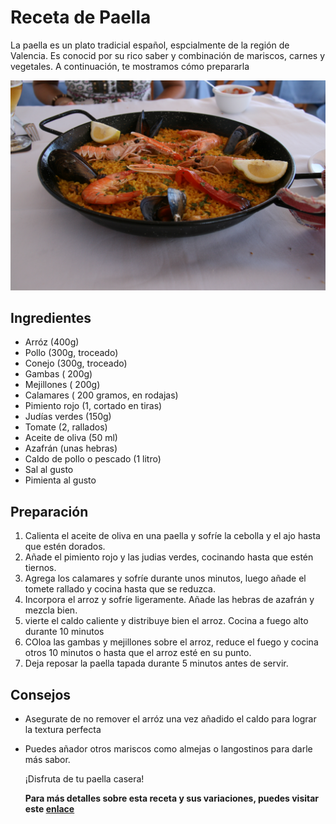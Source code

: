 # Receta de Paella
La paella es un plato tradicial español, espcialmente de la región de Valencia. Es conocid por su rico saber y combinación de mariscos, carnes y vegetales. A continuación, te mostramos cómo prepararla

![Imagen](Paella-Cullera-2009.jpg)

## Ingredientes

- Arróz (400g)
- Pollo (300g, troceado)
- Conejo (300g, troceado)
- Gambas ( 200g)
- Mejillones ( 200g)
- Calamares ( 200 gramos, en rodajas)
- Pimiento rojo (1, cortado en tiras)
- Judías verdes (150g)
- Tomate (2, rallados)
- Aceite de oliva (50 ml)
- Azafrán (unas hebras)
- Caldo de pollo o pescado (1 litro)
- Sal al gusto
- Pimienta al gusto

## Preparación

1. Calienta el aceite de oliva en una paella y sofríe la cebolla y el ajo hasta que estén dorados.
2. Añade el pimiento rojo y las judias verdes, cocinando hasta que estén tiernos.
3. Agrega los calamares y sofríe durante unos minutos, luego añade el tomete rallado y cocina hasta que se reduzca.
4. Incorpora el arroz y sofríe ligeramente. Añade las hebras de azafrán y mezcla bien.
5. vierte el caldo caliente y distribuye bien el arroz. Cocina a fuego alto durante 10 minutos 
6. COloa las gambas y mejillones sobre el arroz, reduce el fuego y cocina otros 10 minutos o hasta que el arroz esté en su punto.
7. Deja reposar la paella tapada durante 5 minutos antes de servir.

## Consejos

- Asegurate de no remover el arróz una vez añadido el caldo para lograr la textura perfecta
- Puedes añador otros mariscos como almejas o langostinos para darle más sabor.

  ¡Disfruta de tu paella casera!
  
  __Para más detalles sobre esta receta y sus variaciones, puedes visitar este
  [enlace](https://es.wikipedia.org/wiki/Paella.)__
